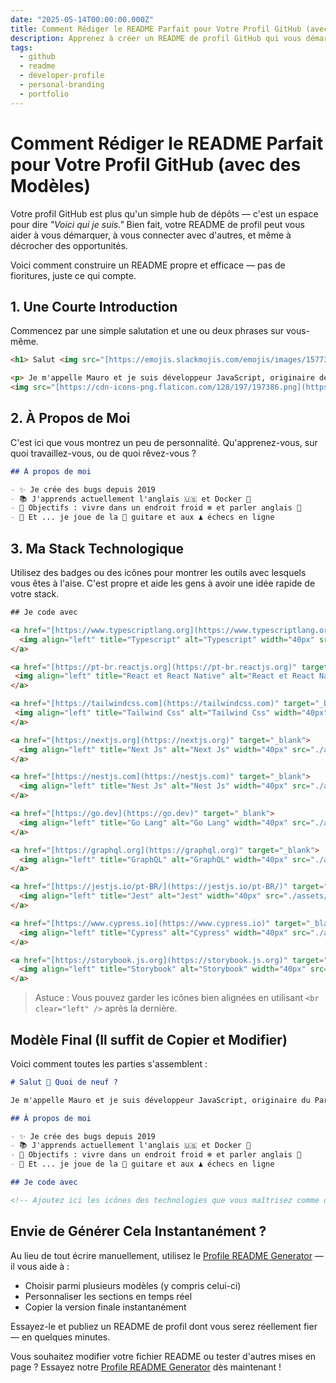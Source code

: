 ```yaml
---
date: "2025-05-14T00:00:00.000Z"
title: Comment Rédiger le README Parfait pour Votre Profil GitHub (avec des Modèles)
description: Apprenez à créer un README de profil GitHub qui vous démarquera. Des sections incontournables aux modèles prêts à l'emploi, ce guide vous aide à faire une forte première impression.
tags:
  - github
  - readme
  - developer-profile
  - personal-branding
  - portfolio
---
```


# Comment Rédiger le README Parfait pour Votre Profil GitHub (avec des Modèles)

Votre profil GitHub est plus qu'un simple hub de dépôts — c'est un espace pour dire *"Voici qui je suis."*
Bien fait, votre README de profil peut vous aider à vous démarquer, à vous connecter avec d'autres, et même à décrocher des opportunités.

Voici comment construire un README propre et efficace — pas de fioritures, juste ce qui compte.

## 1. Une Courte Introduction

Commencez par une simple salutation et une ou deux phrases sur vous-même.

```html
<h1> Salut <img src="[https://emojis.slackmojis.com/emojis/images/1577305505/7373/hand_wave.gif?1577305505](https://emojis.slackmojis.com/emojis/images/1577305505/7373/hand_wave.gif?1577305505)" width="50" /> Quoi de neuf ?</h1>

<p> Je m'appelle Mauro et je suis développeur JavaScript, originaire de
<img src="[https://cdn-icons-png.flaticon.com/128/197/197386.png](https://cdn-icons-png.flaticon.com/128/197/197386.png)" width="17" /> <b>Paraná, Brésil</b>. </p>
```

## 2\. À Propos de Moi

C'est ici que vous montrez un peu de personnalité. Qu'apprenez-vous, sur quoi travaillez-vous, ou de quoi rêvez-vous ?

```markdown
## À propos de moi

- ✨ Je crée des bugs depuis 2019
- 📚 J'apprends actuellement l'anglais 🇺🇸 et Docker 🐳
- 🎯 Objectifs : vivre dans un endroit froid ❄ et parler anglais 🚀
- 🎲 Et ... je joue de la 🎸 guitare et aux ♟ échecs en ligne
```

## 3\. Ma Stack Technologique

Utilisez des badges ou des icônes pour montrer les outils avec lesquels vous êtes à l'aise. C'est propre et aide les gens à avoir une idée rapide de votre stack.

```html
## Je code avec

<a href="[https://www.typescriptlang.org](https://www.typescriptlang.org)" target="_blank">
  <img align="left" title="Typescript" alt="Typescript" width="40px" src="./assets/typescript-logo.svg" />
</a>

<a href="[https://pt-br.reactjs.org](https://pt-br.reactjs.org)" target="_blank">
 <img align="left" title="React et React Native" alt="React et React Native" width="40px" src="./assets/react-logo.svg" />
</a>

<a href="[https://tailwindcss.com](https://tailwindcss.com)" target="_blank">
 <img align="left" title="Tailwind Css" alt="Tailwind Css" width="40px" src="./assets/tailwind-logo.svg" />
</a>

<a href="[https://nextjs.org](https://nextjs.org)" target="_blank">
  <img align="left" title="Next Js" alt="Next Js" width="40px" src="./assets/next-logo.svg" />
</a>

<a href="[https://nestjs.com](https://nestjs.com)" target="_blank">
  <img align="left" title="Nest Js" alt="Nest Js" width="40px" src="./assets/nest-logo.svg" />
</a>

<a href="[https://go.dev](https://go.dev)" target="_blank">
  <img align="left" title="Go Lang" alt="Go Lang" width="40px" src="./assets/golang-logo.svg" />
</a>

<a href="[https://graphql.org](https://graphql.org)" target="_blank">
  <img align="left" title="GraphQL" alt="GraphQL" width="40px" src="./assets/graphql-logo.svg" />
</a>

<a href="[https://jestjs.io/pt-BR/](https://jestjs.io/pt-BR/)" target="_blank">
  <img align="left" title="Jest" alt="Jest" width="40px" src="./assets/jest-logo.svg" />
</a>

<a href="[https://www.cypress.io](https://www.cypress.io)" target="_blank">
  <img align="left" title="Cypress" alt="Cypress" width="40px" src="./assets/cypress-logo.svg" />
</a>

<a href="[https://storybook.js.org](https://storybook.js.org)" target="_blank">
  <img align="left" title="Storybook" alt="Storybook" width="40px" src="./assets/storybook-logo.svg" />
</a>
```

> Astuce : Vous pouvez garder les icônes bien alignées en utilisant `<br clear="left" />` après la dernière.

## Modèle Final (Il suffit de Copier et Modifier)

Voici comment toutes les parties s'assemblent :

```markdown
# Salut 👋 Quoi de neuf ?

Je m'appelle Mauro et je suis développeur JavaScript, originaire du Paraná, Brésil.

## À propos de moi

- ✨ Je crée des bugs depuis 2019
- 📚 J'apprends actuellement l'anglais 🇺🇸 et Docker 🐳
- 🎯 Objectifs : vivre dans un endroit froid ❄ et parler anglais 🚀
- 🎲 Et ... je joue de la 🎸 guitare et aux ♟ échecs en ligne

## Je code avec

<!-- Ajoutez ici les icônes des technologies que vous maîtrisez comme dans l'exemple ci-dessus -->

```

## Envie de Générer Cela Instantanément ?

Au lieu de tout écrire manuellement, utilisez le [Profile README Generator](/) — il vous aide à :

  - Choisir parmi plusieurs modèles (y compris celui-ci)
  - Personnaliser les sections en temps réel
  - Copier la version finale instantanément

Essayez-le et publiez un README de profil dont vous serez réellement fier — en quelques minutes.

Vous souhaitez modifier votre fichier README ou tester d'autres mises en page ? Essayez notre [Profile README Generator](/) dès maintenant !
